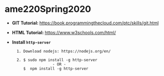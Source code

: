 # ame220Spring2020

- <b> GIT Tutorial: </b>
https://book.programmingthecloud.com/ptc/skills/git.html

- <b> HTML Tutorial: </b>
https://www.w3schools.com/html/


- <b>Install `http-server`</b>

        1. Download nodejs: https://nodejs.org/en/

        2. $ sudo npm install -g http-server 
                        - OR -
           $  npm install -g http-server 
